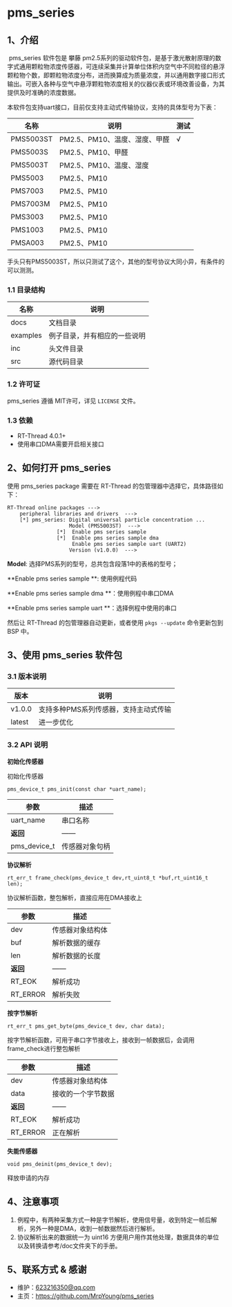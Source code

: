 # pms_series

## 1、介绍

​         pms_series 软件包是 攀藤 pm2.5系列的驱动软件包，是基于激光散射原理的数字式通用颗粒物浓度传感器，可连续采集并计算单位体积内空气中不同粒径的悬浮颗粒物个数，即颗粒物浓度分布，进而换算成为质量浓度，并以通用数字接口形式输出。可嵌入各种与空气中悬浮颗粒物浓度相关的仪器仪表或环境改善设备，为其提供及时准确的浓度数据。

本软件包支持uart接口，目前仅支持主动式传输协议，支持的具体型号为下表：

| 名称      | 说明                          | 测试 |
| --------- | ----------------------------- | ---- |
| PMS5003ST | PM2.5、PM10、温度、湿度、甲醛 | √    |
| PMS5003S  | PM2.5、PM10、甲醛             |      |
| PMS5003T  | PM2.5、PM10、温度、湿度       |      |
| PMS5003   | PM2.5、PM10                   |      |
| PMS7003   | PM2.5、PM10                   |      |
| PMS7003M  | PM2.5、PM10                   |      |
| PMS3003   | PM2.5、PM10                   |      |
| PMS1003   | PM2.5、PM10                   |      |
| PMSA003   | PM2.5、PM10                   |      |

​			手头只有PMS5003ST，所以只测试了这个，其他的型号协议大同小异，有条件的可以测测。

### 1.1 目录结构

| 名称 | 说明 |
| ---- | ---- |
| docs  | 文档目录 |
| examples | 例子目录，并有相应的一些说明 |
| inc  | 头文件目录 |
| src  | 源代码目录 |

### 1.2 许可证

pms_series 遵循 MIT许可，详见 `LICENSE` 文件。

### 1.3 依赖

- RT-Thread 4.0.1+
- 使用串口DMA需要开启相关接口

## 2、如何打开 pms_series

使用 pms_series package 需要在 RT-Thread 的包管理器中选择它，具体路径如下：

```
RT-Thread online packages --->                                                
	peripheral libraries and drivers  --->                                   		
	[*] pms_series: Digital universal particle concentration ...
                  	Model (PMS5003ST)  --->                                     
             	[*]  Enable pms series sample                           
             	[*]  Enable pms series sample dma 
                	 Enable pms series sample uart (UART2)
                  	Version (v1.0.0)  --->
```

**Model**: 选择PMS系列的型号，总共包含段落1中的表格的型号；

**Enable pms series sample **: 使用例程代码

**Enable pms series sample dma **：使用例程中串口DMA

**Enable pms series sample uart **：选择例程中使用的串口

然后让 RT-Thread 的包管理器自动更新，或者使用 `pkgs --update` 命令更新包到 BSP 中。

## 3、使用 pms_series 软件包

### 3.1 版本说明

| 版本   | 说明                                  |
| ------ | ------------------------------------- |
| v1.0.0 | 支持多种PMS系列传感器，支持主动式传输 |
| latest | 进一步优化                            |

### 3.2 API 说明

**初始化传感器**

初始化传感器

```
pms_device_t pms_init(const char *uart_name);
```

| 参数         | 描述           |
| ------------ | -------------- |
| uart_name    | 串口名称       |
| **返回**     | ——             |
| pms_device_t | 传感器对象句柄 |

**协议解析**

```
rt_err_t frame_check(pms_device_t dev,rt_uint8_t *buf,rt_uint16_t len);
```

协议解析函数，整包解析，直接应用在DMA接收上

| 参数     | 描述             |
| -------- | ---------------- |
| dev      | 传感器对象结构体 |
| buf      | 解析数据的缓存   |
| len      | 解析数据的长度   |
| **返回** | ——               |
| RT_EOK   | 解析成功         |
| RT_ERROR | 解析失败         |

**按字节解析**

```
rt_err_t pms_get_byte(pms_device_t dev, char data);
```

按字节解析函数，可用于串口字节接收上，接收到一帧数据后，会调用frame_check进行整包解析

| 参数     | 描述               |
| -------- | ------------------ |
| dev      | 传感器对象结构体   |
| data     | 接收的一个字节数据 |
| **返回** | ——                 |
| RT_EOK   | 解析成功           |
| RT_ERROR | 正在解析           |

**失能传感器**

```
void pms_deinit(pms_device_t dev);
```

释放申请的内存


## 4、注意事项

1. 例程中，有两种采集方式一种是字节解析，使用信号量，收到特定一帧后解析，另外一种是DMA，收到一帧数据然后进行解析。
2. 协议解析出来的数据统一为 uint16 方便用户用作其他处理，数据具体的单位以及转换请参考/doc文件夹下的手册。

## 5、联系方式 & 感谢

* 维护：623216350@qq.com
* 主页：https://github.com/MrpYoung/pms_series
